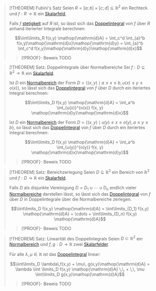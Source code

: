>[!THEOREM] Fubini's Satz
>Seien $R = [a;b]\times[c;d]\subseteq\mathbb{R}^2$ ein Rechteck und $f: R\to\mathbb{R}$ ein [Skalarfeld](../Skalarfeld.md),
>
>Falls $f$ [stetigkeit](../Stetigkeit%20von%20Skalarfeldern.md) auf $R$ ist, so lässt sich das [Doppelintegral](Doppelintegral.md) von $f$ über $R$ anhand iterierter Integrale berechnen:
>
>$$\iint\limits_R f(x,y) \mathop{\mathrm{d}A} = \int_c^d \int_{a}^b f(x,y)\mathop{\mathrm{d}x}\mathop{\mathrm{d}y} = \int_{a}^b \int_c^d f(x,y)\mathop{\mathrm{d}y}\mathop{\mathrm{d}x}$$
>
>>[!PROOF]- Beweis
>>TODO

>[!THEOREM] Satz: Doppelintegrale über Normalbereiche
>Sei $f: D\subseteq\mathbb{R}^2 \to\mathbb{R}$ ein [Skalarfeld](../Skalarfeld.md).
>
>Ist $D$ ein [Normalbereich](../../../../../Topologie/Normalbereich.md) der Form $D = \{(x,y)\mid a\le x \le b, u(x) \le y \le o(x)\}$, so lässt sich das [Doppelintegral](Doppelintegral.md) von $f$ über $D$ durch ein iteriertes Integral berechnen:
>
>$$\iint\limits_D f(x,y) \mathop{\mathrm{d}A} = \int_a^b \int_{u(x)}^{o(x)} f(x, y) \mathop{\mathrm{d}y}\mathop{\mathrm{d}x}$$
>
>Ist $D$ ein [Normalbereich](../../../../../Topologie/Normalbereich.md) der Form $D = \{(x,y)\mid u(y)\le x \le o(y), a \le y \le b\}$, so lässt sich das [Doppelintegral](Doppelintegral.md) von $f$ über $D$ durch ein iteriertes Integral berechnen:
>
>$$\iint\limits_D f(x,y) \mathop{\mathrm{d}A} = \int_a^b \int_{u(y)}^{o(y)} f(x, y) \mathop{\mathrm{d}x}\mathop{\mathrm{d}y}$$
>
>>[!PROOF]- Beweis
>>TODO

>[!THEOREM] Satz: Bereichzerlegung
>Seien $D\subseteq\mathbb{R}^2$ ein Bereich von $\mathbb{R}^2$ und $f: D\to\mathbb{R}$ ein [Skalarfeld](../Skalarfeld.md).
>
>Falls $D$ als disjunkte Vereinigung $D = D_1\cup\cdots\cup D_n$ endlich vieler [Normalbereiche](../../../../../Topologie/Normalbereich.md) darstellen lässt, so lässt sich das [Doppelintegral](Doppelintegral.md) von $f$ über $D$ in Doppelintegrale über die Normalbereiche zerlegen.
>
>$$\iint\limits_D f(x,y) \mathop{\mathrm{d}A} = \iint\limits_{D_1} f(x,y) \mathop{\mathrm{d}A} + \cdots + \iint\limits_{D_n} f(x,y) \mathop{\mathrm{d}A}$$
>
>>[!PROOF]- Beweis
>>TODO

>[!THEOREM] Satz: Linearität des Doppelintegrals
>Seien $D\subset\mathbb{R}^2$ ein [Normalbereich](../../../../../Topologie/Normalbereich.md) und $f,g: D\to\mathbb{R}$ zwei [Skalarfelder](../Skalarfeld.md).
>
>Für alle $\lambda,\mu\in\mathbb{R}$ ist das [Doppelintegral](Doppelintegral.md) linear:
>
>$$\iint\limits_D \lambda\,f(x,y) + \mu\, g(x,y)\mathop{\mathrm{d}A} = \lambda \iint \limits_D f(x,y) \mathop{\mathrm{d}A} \,\, + \,\, \mu \iint\limits_D g(x,y)\mathop{\mathrm{d}A}$$
>
>>[!PROOF]- Beweis
>>TODO
